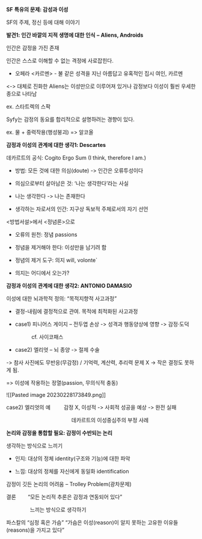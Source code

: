 **SF** **특유의 문제: 감성과 이성**

SF의 주제, 정신 등에 대해 이야기

**발견1: 인간 바깥의 지적 생명에 대한 인식** **–** **Aliens, Androids**

인간은 감정을 가진 존재

인간은 스스로 이해할 수 없는 격정에 사로잡힌다.

* 오페라 <카르멘> - 불 같은 성격을 지닌 아름답고 유혹적인 집시 여인, 카르멘

<-> 대체로 진화한 Aliens는 이성만으로 이루어져 있거나 감정보다 이성이 훨씬 우세한 종으로 나타남

ex. 스타트렉의 스팍

Syfy는 감정의 동요를 합리적으로 설명하려는 경향이 있다.

ex. 물 + 중력작용(행성붕괴) => 알코올

**감정과 이성의 관계에 대한 생각1: Descartes**

데카르트의 공식: Cogito Ergo Sum (I think, therefore I am.)

- 방법: 모든 것에 대한 의심(doute) -> 인간은 오류투성이다

- 의심으로부터 살아남은 것: ‘나는 생각한다’라는 사실

- 나는 생각한다 -> 나는 존재한다

- 생각하는 자로서의 인간: 지구상 독보적 주체로서의 자기 선언

<방법서설>에서 <정념론>으로

- 오류의 원천: 정념 passions

- 정념을 제거해야 한다: 이성만을 남기려 함

- 정념의 제거 도구: 의지 will, volonte`

- 의지는 어디에서 오는가?

**감정과 이성의 관계에 대한 생각2: ANTONIO DAMASIO**

이성에 대한 뇌과학적 정의: “목적지향적 사고과정”

- 결정-내림에 결정적으로 관여. 목적에 최적화된 사고과정

- case1) 피니어스 게이지 – 전두엽 손상 -> 성격과 행동양상에 영향 -> 감정·도덕

                 cf. 사이코패스

- case2) 엘리엇 – 뇌 종양 -> 절제 수술

-> 참사 사진에도 무반응(무감정) / 기억력, 계산력, 추리력 문제 X -> 작은 결정도 못하게 됨.

=> 이성에 작용하는 정열(passion, 무의식적 충동)

![[Pasted image 20230228173849.png]]

case2) 엘리엇의 예         감정 X, 이성적 -> 사회적 성공을 예상 -> 완전 실패

                                            데카르트의 이성중심주의 부정 사례

**논리와 감정을 통합할 필요: 감정이 수반되는 논리**

생각하는 방식으로 느끼기  

- 인지: 대상의 정체 identity(구조와 기능)에 대한 파악

- 느낌: 대상의 정체를 자신에게 동일화 identification

감정이 깃든 논리의 어려움 – Trolley Problem(광차문제)  

결론        “모든 논리적 추론은 감정과 연동되어 있다”

                느끼는 방식으로 생각하기

파스칼의 “심정 혹은 가슴” “가슴은 이성(reason)이 알지 못하는 고유한 이유들(reasons)을 가지고 있다”